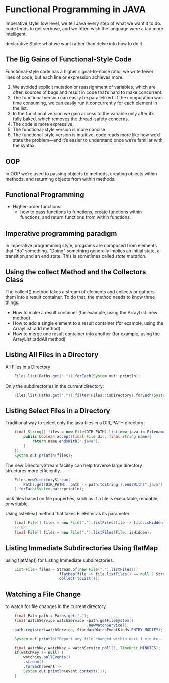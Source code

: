# Functional Programming in JAVA

Imperative style:  low level, we tell Java every step of what we want it to do. code tends to get verbose, and we often wish the language were a tad more intelligent.

declarative Style: what we want rather than delve into how to do it.

## The Big Gains of Functional-Style Code

Functional-style code has a higher signal-to-noise ratio; we write fewer lines of code, but each line or expression achieves more.

1. We avoided explicit mutation or reassignment of variables, which are often sources of bugs and result in code that’s hard to make concurrent.
2. The functional version can easily be parallelized. If the computation was time consuming, we can easily run it concurrently for each element in the list.
3. In the functional version we gain access to the variable only after it’s fully baked, which removes the thread-safety concerns.
4. The code is more expressive.
5. The functional-style version is more concise.
6. The functional-style version is intuitive, code reads more like how we’d state the problem—and it’s easier to understand once we’re familiar with the syntax.

## OOP

In OOP we’re used to passing objects to methods, creating objects within methods, and returning objects from within methods.

## Functional Programming

- Higher-order functions:
  - how to pass functions to functions, create functions within functions, and return functions from within functions.

## Imperative programming paradigm

In imperative programming style, programs are composed from elements that "do" something. "Doing" something generally implies an initial state, a transition,and an end state. This is sometimes called _state mutation_.

## Using the collect Method and the Collectors Class

The collect() method takes a stream of elements and collects or gathers them into a result container. To do that, the method needs to know three things:

- How to make a result container (for example, using the ArrayList::new method)
- How to add a single element to a result container (for example, using the ArrayList::add method)
- How to merge one result container into another (for example, using the ArrayList::addAll method)

## Listing All Files in a Directory

All Files in a Directory

```java
    Files.list(Paths.get(".")).forEach(System.out::println);
```

Only the subdirectories in the current directory:

```java
    Files.list(Paths.get(".")).filter(Files::isDirectory).forEach(System.out::println);
```

## Listing Select Files in a Directory

Traditional way to select only the java files in a DIR_PATH directory:

```java
    final String[] files = new File(DIR_PATH).list(new java.io.FilenameFilter(){
        public boolean accept(final File dir, final String name){
            return name.endsWith(".java");
        }
    });
    System.out.println(files);
```

The new DirectoryStream facility can help traverse large directory structures more efficiently.

```java
    Files.newDirectoryStream(
        Paths.get(DIR_PATH), path -> path.toString().endsWith(".java")
    ).forEach(System.out::println);
```

pick files based on file properties, such as if a file is executable, readable, or writable.

Using listFiles() method that takes FileFilter as its parameter.

```java
    final File[] files = new File(".").listFiles(file -> file.isHidden());
    // OR
    final File[] files = new File(".").listFiles(File::isHidden);
```

## Listing Immediate Subdirectories Using flatMap

using flatMap() for Listing Immediate subdirectories:

```java
    List<File> files = Stream.of(new File(".").listFiles())
                       .flatMap(file -> file.listFiles() == null ? Stream.of(file) : Stream.of(file.listFiles()))
                       .collect(toList());
```

## Watching a File Change

to watch for file changes in the current directory.

```java
    final Path path = Paths.get(".");
    final WatchService watchService =path.getFileSystem()
                                    .newWatchService();
    path.register(watchService, StandardWatchEventKinds.ENTRY_MODIFY);

    System.out.println("Report any file changed within next 1 minute...");

    final WatchKey watchKey = watchService.poll(1, TimeUnit.MINUTES);
    if(watchKey != null) {
        watchKey.pollEvents()
        .stream()
        .forEach(event ->
        System.out.println(event.context()));
    }
```